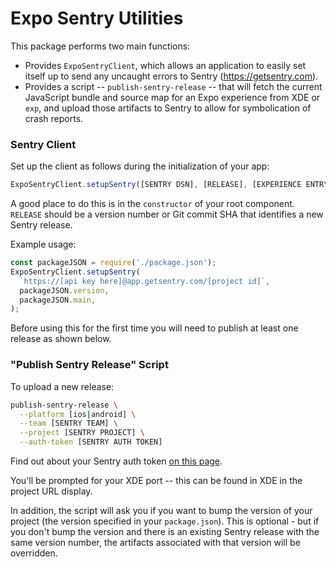 Expo Sentry Utilities
=====================

This package performs two main functions:

* Provides `ExpoSentryClient`, which allows an application to easily set itself up to send any uncaught errors to Sentry (https://getsentry.com).
* Provides a script -- `publish-sentry-release` -- that will fetch the current JavaScript bundle and source map for an Expo experience from XDE or `exp`, and upload those artifacts to Sentry to allow for symbolication of crash reports.

### Sentry Client

Set up the client as follows during the initialization of your app:

```javascript
ExpoSentryClient.setupSentry([SENTRY DSN], [RELEASE], [EXPERIENCE ENTRY FILE])
```

A good place to do this is in the `constructor` of your root component. `RELEASE` should be a version number or Git commit SHA that identifies a new Sentry release.

Example usage:

```javascript
const packageJSON = require('./package.json');
ExpoSentryClient.setupSentry(
  `https://[api key here]@app.getsentry.com/[project id]`,
  packageJSON.version,
  packageJSON.main,
);
```

Before using this for the first time you will need to publish at least one release as shown below.

### "Publish Sentry Release" Script

To upload a new release:

```bash
publish-sentry-release \
  --platform [ios|android] \
  --team [SENTRY TEAM] \
  --project [SENTRY PROJECT] \
  --auth-token [SENTRY AUTH TOKEN]
```

Find out about your Sentry auth token [on this page](https://docs.sentry.io/api/auth/).

You'll be prompted for your XDE port -- this can be found in XDE in the project URL display.

In addition, the script will ask you if you want to bump the version of your project (the version specified in your `package.json`). This is optional - but if you don't bump the version and there is an existing Sentry release with the same version number, the artifacts associated with that version will be overridden.
